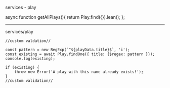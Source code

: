 services - play 

async function getAllPlays(){
    return Play.find({}).lean();
};


___________________________

services/play

    //custom valdation//

    const pattern = new RegExp(`^${playData.title}$`, 'i');
    const existing = await Play.findOne({ title: {$regex: pattern }});
    console.log(existing);

    if (existing) {
        throw new Error('A play with this name already exists!');
    }
    //custom validation//